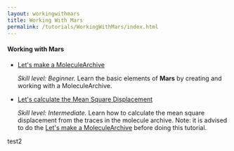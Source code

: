 ```yaml
---
layout: workingwithmars
title: Working With Mars
permalink: /tutorials/WorkingWithMars/index.html
---
```


#### Working with Mars
* [Let's make a MoleculeArchive](https://duderstadt-lab.github.io/mars-docs/tutorials/create-a-Molecule-Archive/)

  _Skill level: Beginner._ Learn the basic elements of **Mars** by creating and working with a MoleculeArchive.
* [Let's calculate the Mean Square Displacement](https://duderstadt-lab.github.io/mars-docs/tutorials/calculate-msd/)

  _Skill level: Intermediate._  Learn how to calculate the mean square displacement from the traces in the molecule archive.
  Note: it is advised to do the [Let's make a MoleculeArchive](https://duderstadt-lab.github.io/mars-docs/tutorials/create-a-Molecule-Archive/) before doing this tutorial.

test2
